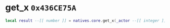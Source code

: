 # get_x `0x436CE75A`

```lua
local result --[[ number ]] = natives.core.get_x(_actor --[[ integer ]])
```